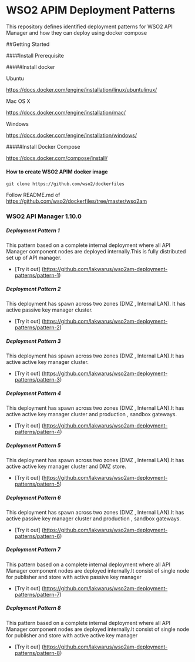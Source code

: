 # WSO2 APIM Deployment Patterns

This repository defines identified deployment patterns for WSO2 API Manager and how they can deploy using docker compose

##Getting Started

####Install Prerequisite

#####Install docker

Ubuntu

https://docs.docker.com/engine/installation/linux/ubuntulinux/

Mac OS X

https://docs.docker.com/engine/installation/mac/

Windows

https://docs.docker.com/engine/installation/windows/


#####Install Docker Compose


https://docs.docker.com/compose/install/



#### How to create WSO2 APIM docker image 
```
git clone https://github.com/wso2/dockerfiles
```

Follow README.md of https://github.com/wso2/dockerfiles/tree/master/wso2am


### WSO2 API Manager 1.10.0

##### Deployment Pattern 1

This pattern based on a complete internal deployment where all API Manager component nodes are deployed internally.This is fully distributed set up of API manager.

* [Try it out] (https://github.com/lakwarus/wso2am-deployment-patterns/pattern-1)


##### Deployment Pattern 2

This deployment has spawn across two zones (DMZ , Internal LAN). It has active passive key manager cluster.
* [Try it out] (https://github.com/lakwarus/wso2am-deployment-patterns/pattern-2)

##### Deployment Pattern 3

This deployment has spawn across two zones (DMZ , Internal LAN).It has active active key manager cluster.
* [Try it out] (https://github.com/lakwarus/wso2am-deployment-patterns/pattern-3)


##### Deployment Pattern 4

This deployment has spawn across two zones (DMZ , Internal LAN).It has active active key manager cluster and production , sandbox gateways.
* [Try it out] (https://github.com/lakwarus/wso2am-deployment-patterns/pattern-4)

##### Deployment Pattern 5

This deployment has spawn across two zones (DMZ , Internal LAN).It has active active key manager cluster and DMZ store.
* [Try it out] (https://github.com/lakwarus/wso2am-deployment-patterns/pattern-5)


##### Deployment Pattern 6

This deployment has spawn across two zones (DMZ , Internal LAN).It has active passive key manager cluster and production , sandbox gateways.
* [Try it out] (https://github.com/lakwarus/wso2am-deployment-patterns/pattern-6)


##### Deployment Pattern 7

This pattern based on a complete internal deployment where all API Manager component nodes are deployed internally.It consist of single node for publisher and store with active passive key manager

* [Try it out] (https://github.com/lakwarus/wso2am-deployment-patterns/pattern-7)

##### Deployment Pattern 8

This pattern based on a complete internal deployment where all API Manager component nodes are deployed internally.It consist of single node for publisher and store with active active key manager

* [Try it out] (https://github.com/lakwarus/wso2am-deployment-patterns/pattern-8)













